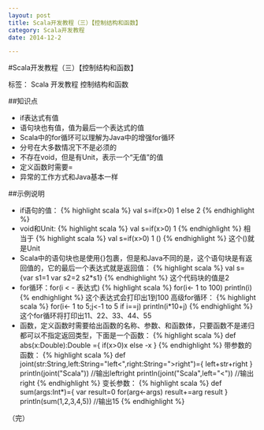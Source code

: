 ```yaml
---
layout: post
title: Scala开发教程（三）【控制结构和函数】
category: Scala开发教程
date: 2014-12-2

---
```


#Scala开发教程（三）【控制结构和函数】

标签： Scala 开发教程 控制结构和函数

##知识点
>
- if表达式有值
- 语句块也有值，值为最后一个表达式的值
- Scala中的for循环可以理解为Java中的增强for循环
- 分号在大多数情况下不是必须的
- 不存在void，但是有Unit，表示一个“无值”的值
- 定义函数时需要=
- 异常的工作方式和Java基本一样

<!-- more -->

##示例说明
>
- if语句的值：
{% highlight scala %}
 val s=if(x>0) 1 else 2
{% endhighlight %}
- void和Unit:
{% highlight scala %}
 val s=if(x>0) 1
{% endhighlight %}
相当于
{% highlight scala %}
 val s=if(x>0) 1 ()
{% endhighlight %}
这个()就是Unit
- Scala中的语句块也是使用{}包裹，但是和Java不同的是，这个语句块是有返回值的，它的最后一个表达式就是返回值：
{% highlight scala %}
   val s={var s1=1
       var s2=2
       s2*s1}
{% endhighlight %}
这个代码块的值是2
- for循环：for(i < - 表达式)
{% highlight scala %}
  for(i<- 1 to 100)
    println(i)
{% endhighlight %}
这个表达式会打印出1到100
高级for循环：
{% highlight scala %}
  for(i<- 1 to 5;j<-1 to 5 if i==j)
    println(i*10+j)
{% endhighlight %}
这个for循环将打印出11、22、33、44、55
- 函数，定义函数时需要给出函数的名称、参数、和函数体，只要函数不是递归都可以不指定返回类型，下面是一个函数：
{% highlight scala %}
  def abs(x:Double):Double ={
    if(x>0)x else -x
  }
{% endhighlight %}
带参数的函数：
{% highlight scala %}
  def joint(str:String,left:String="left<",right:String=">right")={
    left+str+right
  }
      println(joint("Scala"))
      //输出left<Scala>right
      println(joint("Scala",left="<"))
      //输出<Scala>right
{% endhighlight %}
变长参数：
{% highlight scala %}
  def sum(args:Int*)={
    var result=0
    for(arg<-args) result+=arg
    result
  }
    println(sum(1,2,3,4,5))
    //输出15
{% endhighlight %}

（完）


















